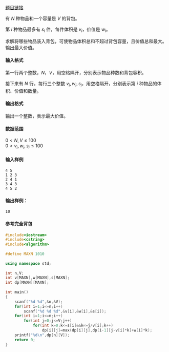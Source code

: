 

[题目链接](https://www.acwing.com/problem/content/4/)

有 $N$ 种物品和一个容量是 $V$ 的背包。

第 $i$ 种物品最多有 $s_i$ 件，每件体积是 $v_i$，价值是 $w_i$。

求解将哪些物品装入背包，可使物品体积总和不超过背包容量，且价值总和最大。  
输出最大价值。

#### 输入格式

第一行两个整数，$N，V$，用空格隔开，分别表示物品种数和背包容积。

接下来有 $N$ 行，每行三个整数 $v_i, w_i, s_i$，用空格隔开，分别表示第 $i$ 种物品的体积、价值和数量。

#### 输出格式

输出一个整数，表示最大价值。

#### 数据范围

$0 \lt N, V \le 100$  
$0 \lt v_i, w_i, s_i \le 100$

#### 输入样例

    4 5
    1 2 3
    2 4 1
    3 4 3
    4 5 2
    

#### 输出样例：

    10

#### 参考完全背包

```cpp
#include<iostream>
#include<cstring>
#include<algorithm>
 
#define MAXN 1010
 
using namespace std;
 
int n,V;
int v[MAXN],w[MAXN],s[MAXN];
int dp[MAXN][MAXN];
 
int main()
{
    scanf("%d %d",&n,&V);
    for(int i=1;i<=n;i++)
        scanf("%d %d %d",&v[i],&w[i],&s[i]);
    for(int i=1;i<=n;i++)
        for(int j=0;j<=V;j++)
            for(int k=0;k<=s[i]&&k<=j/v[i];k++)
                dp[i][j]=max(dp[i][j],dp[i-1][j-v[i]*k]+w[i]*k);
    printf("%d\n",dp[n][V]);
    return 0;
}

```
